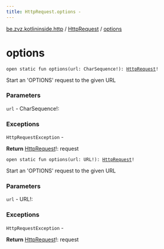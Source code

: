 ```yaml
---
title: HttpRequest.options - 
---
```


[be.zvz.kotlininside.http](../index.html) / [HttpRequest](index.html) / [options](./options.html)

# options

`open static fun options(url: CharSequence!): `[`HttpRequest`](index.html)`!`

Start an 'OPTIONS' request to the given URL

### Parameters

`url` - CharSequence!:

### Exceptions

`HttpRequestException` -

**Return**
[HttpRequest](index.html)!: request

`open static fun options(url: URL!): `[`HttpRequest`](index.html)`!`

Start an 'OPTIONS' request to the given URL

### Parameters

`url` - URL!:

### Exceptions

`HttpRequestException` -

**Return**
[HttpRequest](index.html)!: request

